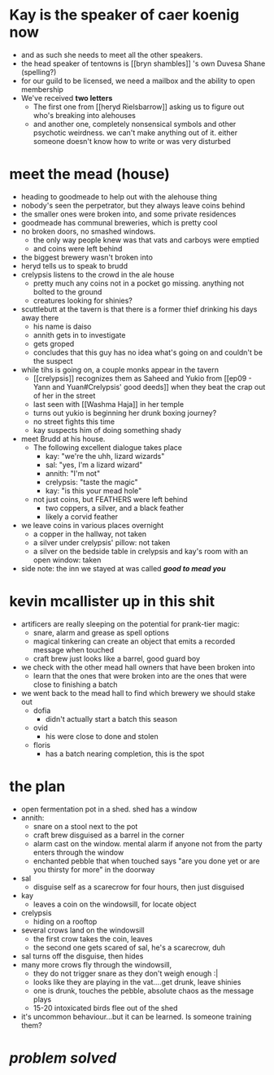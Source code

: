 # Kay is the speaker of caer koenig now
- and as such she needs to meet all the other speakers.
- the head speaker of tentowns is [[bryn shambles]] 's own Duvesa Shane (spelling?)
- for our guild to be licensed, we need a mailbox and the ability to open membership
- We've received **two letters**
	- The first one from [[heryd Rielsbarrow]] asking us to figure out who's breaking into alehouses
	- and another one, completely nonsensical symbols and other psychotic weirdness.  we can't make anything out of it.  either someone doesn't know how to write or was very disturbed

# meet the mead (house)
* heading to goodmeade to help out with the alehouse thing
* nobody's seen the perpetrator, but they always leave coins behind
* the smaller ones were broken into, and some private residences
* goodmeade has communal breweries, which is pretty cool
* no broken doors, no smashed windows.  
	* the only way people knew was that vats and carboys were emptied
	* and coins were left behind
* the biggest brewery wasn't broken into
* heryd tells us to speak to brudd
* crelypsis listens to the crowd in the ale house
	* pretty much any coins not in a pocket go missing.  anything not bolted to the ground
	* creatures looking for shinies?
* scuttlebutt at the tavern is that there is a former thief drinking his days away there
	* his name is daiso
	* annith gets in to investigate
	* gets groped
	* concludes that this guy has no idea what's going on and couldn't be the suspect
* while tihs is going on, a couple monks appear in the tavern
	* [[crelypsis]] recognizes them as Saheed and Yukio from [[ep09 - Yann and Yuan#Crelypsis' good deeds]] when they beat the crap out of her in the street
	* last seen with [[Washma Haja]] in her temple
	* turns out yukio is beginning her drunk boxing journey?
	* no street fights this time
	* kay suspects him of doing something shady
* meet Brudd at his house.  
	* The following excellent dialogue takes place
		* kay: "we're the uhh, lizard wizards"
		* sal: "yes, I'm a lizard wizard"
		* annith: "I'm not"
		* crelypsis: "taste the magic"
		* kay: "is this your mead hole"
	* not just coins, but FEATHERS were left behind
		* two coppers, a silver, and a black feather
		* likely a corvid feather
* we leave coins in various places overnight
	* a copper in the hallway, not taken 
	* a silver under crelypsis' pillow: not taken
	* a silver on the bedside table in crelypsis and kay's room with an open window: taken
* side note: the inn we stayed at was called ***good to mead you***

# kevin mcallister up in this shit
* artificers are really sleeping on the potential for prank-tier magic:
	* snare, alarm and grease as spell options
	* magical tinkering can create an object that emits a recorded message when touched
	* craft brew just looks like a barrel, good guard boy
* we check with the other mead hall owners that have been broken into
	* learn that the ones that were broken into are the ones that were close to finishing a batch
* we went back to the mead hall to find which brewery we should stake out
	* dofia
		* didn't actually start a batch this season
	* ovid
		* his were close to done and stolen
	* floris
		* has a batch nearing completion, this is the spot

# the plan
* open fermentation pot in a shed. shed has a window
* annith:
	* snare on a stool next to the pot
	* craft brew disguised as a barrel in the corner
	* alarm cast on the window.  mental alarm if anyone not from the party enters through the window
	* enchanted pebble that when touched says "are you done yet or are you thirsty for more" in the doorway
* sal
	* disguise self as a scarecrow for four hours, then just disguised
* kay
	* leaves a coin on the windowsill, for locate object
* crelypsis
	* hiding on a rooftop
* several crows land on the windowsill
	* the first crow takes the coin, leaves
	* the second one gets scared of sal, he's a scarecrow, duh
* sal turns off the disguise, then hides
* many more crows fly through the windowsill, 
	* they do not trigger snare as they don't weigh enough :|
	* looks like they are playing in the vat....get drunk, leave shinies
	* one is drunk, touches the pebble, absolute chaos as the message plays
	* 15-20 intoxicated birds flee out of the shed
* it's uncommon behaviour...but it can be learned.  Is someone training them?

# *problem solved*

